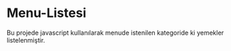 # Menu-Listesi
Bu projede javascript kullanılarak menude istenilen kategoride ki yemekler listelenmiştir.
